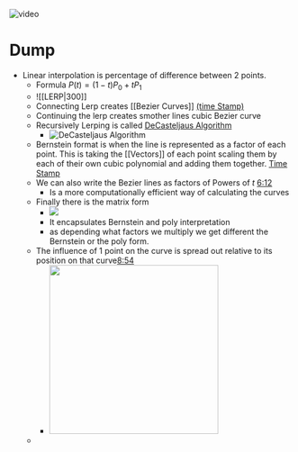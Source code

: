 ![video](https://www.youtube.com/watch?v=jvPPXbo87ds)


# Dump 
- Linear interpolation is percentage of difference between 2 points.
	- Formula $P(t) = (1-t)P_0+tP_1$
	- ![[LERP|300]]
	- Connecting Lerp creates [[Bezier Curves]] [(time Stamp)](https://youtu.be/jvPPXbo87ds?t=220)
	- Continuing the lerp creates smother lines cubic Bezier curve
	- Recursively Lerping is called [DeCasteljaus Algorithm](https://en.wikipedia.org/wiki/De_Casteljau%27s_algorithm)
		-  ![DeCasteljaus Algorithm](https://i.imgur.com/Q6cW52k.png)
	- Bernstein format is when the line is represented as a factor of each point. This is taking the [[Vectors]] of each point scaling them by each of their own cubic polynomial and adding them together. [Time Stamp](https://youtu.be/jvPPXbo87ds?t=332)
	- We can also write the Bezier lines as factors of Powers of $t$ [6:12](https://youtu.be/jvPPXbo87ds?t=372)
		- Is a more computationally efficient way of calculating the curves
	- Finally there is the matrix form
		- ![](https://i.imgur.com/ilzogf0.png)
		- It encapsulates Bernstein and poly interpretation 
		- as depending what factors we multiply we get different  the Bernstein or the poly form.
	- The influence of 1 point on the curve is spread out relative to its position on that curve[8:54](https://youtu.be/jvPPXbo87ds?t=534)
		- <img src = "https://i.imgur.com/WJ1Yenx.png)" width =300>
	- 


